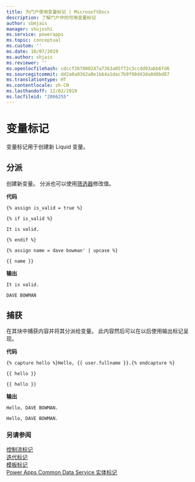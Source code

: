 ```yaml
---
title: 为门户使用变量标记 | MicrosoftDocs
description: 了解门户中的可用变量标记
author: sbmjais
manager: shujoshi
ms.service: powerapps
ms.topic: conceptual
ms.custom: ''
ms.date: 10/07/2019
ms.author: shjais
ms.reviewer: ''
ms.openlocfilehash: cdccf267000247a7363a05f72c3ccdd93abb6fd6
ms.sourcegitcommit: dd2a8a0362a8e1b64a1dac7b9f98d43da8d0bd87
ms.translationtype: HT
ms.contentlocale: zh-CN
ms.lasthandoff: 12/02/2019
ms.locfileid: "2866255"
---
```

# <a name="variable-tags"></a>变量标记

变量标记用于创建新 Liquid 变量。

## <a name="assign"></a>分派

创建新变量。 分派也可以使用[筛选器](liquid-filters.md)修改值。  

**代码**

```
{% assign is_valid = true %}

{% if is_valid %}

It is valid.

{% endif %}

{% assign name = dave bowman' | upcase %}

{{ name }}
```

**输出**

```
It is valid.

DAVE BOWMAN
```

## <a name="capture"></a>捕获

在其块中捕获内容并将其分派给变量。 此内容然后可以在以后使用输出标记呈现。

**代码**

```
{% capture hello %}Hello, {{ user.fullname }}.{% endcapture %}

{{ hello }}

{{ hello }}
```

**输出**

```
Hello, DAVE BOWMAN.

Hello, DAVE BOWMAN.
```

### <a name="see-also"></a>另请参阅

[控制流标记](control-flow-tags.md)<br>
[迭代标记](iteration-tags.md)<br>
[模板标记](template-tags.md)<br>
[Power Apps Common Data Service 实体标记](portals-entity-tags.md)
